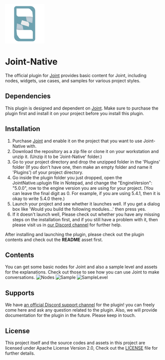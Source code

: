 ![Joint-Native-Logo](/Resources/Icon128.png)
# Joint-Native
The official plugin for [Joint](https://www.unrealengine.com/marketplace/ko/product/ec432b9261c94b70a4068507d42a4f5a) provides basic content for Joint, including nodes, widgets, use cases, and samples for various project styles. 

## Dependencies 
This plugin is designed and dependent on [Joint](https://www.unrealengine.com/marketplace/ko/product/ec432b9261c94b70a4068507d42a4f5a). Make sure to purchase the plugin first and install it on your project before you install this plugin.

## Installation
1. Purchase [Joint](https://www.unrealengine.com/marketplace/ko/product/ec432b9261c94b70a4068507d42a4f5a) and enable it on the project that you want to use Joint-Native with.
2. Download the repository as a zip file or clone it on your workstation and unzip it. (Unzip it to be 'Joint-Native' folder.)
4. Go to your project directory and drop the unzipped folder in the 'Plugins' folder (If you don't have one, then make an empty folder and name it 'Plugins') of your project directory.
5. Go inside the plugin folder you just dropped, open the JointNative.uplugin file in Notepad, and change the "EngineVersion": "5.0.0", row to the engine version you are using for your project. (You can leave the final digit as 0. For example, if you are using 5.4.1, then it is okay to write 5.4.0 there.) 
6. Launch your project and see whether it launches well. If you get a dialog box like 'Would you build the following modules...' then press yes.
7. If it doesn't launch well, Please check out whether you have any missing steps on the installation first, and if you still have a problem with it, then please visit us in [our Discord channel](https://discord.gg/DzNFax2aBS) for further help.

After installing and launching the plugin, please check out the plugin contents and check out the **README** asset first.

## Contents 
You can get some basic nodes for Joint and also a sample level and assets for the explanations. Check out those to see how you can use Joint to make conversations.
![Nodes](https://github.com/GGgRain/Unreal-Joint-Native/assets/69423737/470095f4-9af4-435f-a766-b546b8eb69f6)
![Sample](https://github.com/GGgRain/Unreal-Joint-Native/assets/69423737/c313cb70-8f13-455e-80a0-6323adb58833)
![SampleLevel](https://github.com/GGgRain/Unreal-Joint-Native/assets/69423737/f779d7aa-648a-44b9-9bef-6534afd6341c)

## Supports
We have [an official Discord support channel](https://discord.gg/DzNFax2aBS) for the plugin! you can freely come here and ask any question related to the plugin.
Also, we will provide documentation for the plugin in the future. Please keep in touch.

## License
This project itself and the source codes and assets in this project are licensed under Apache License Version 2.0, Check out the [LICENSE](/LICENSE) file for further details.
